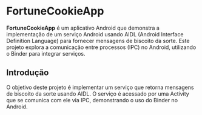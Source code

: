 # FortuneCookieApp

**FortuneCookieApp** é um aplicativo Android que demonstra a implementação de um serviço Android usando AIDL (Android Interface Definition Language) para fornecer mensagens de biscoito da sorte. Este projeto explora a comunicação entre processos (IPC) no Android, utilizando o Binder para integrar serviços.

## Introdução

O objetivo deste projeto é implementar um serviço que retorna mensagens de biscoito da sorte usando AIDL. O serviço é acessado por uma Activity que se comunica com ele via IPC, demonstrando o uso do Binder no Android.